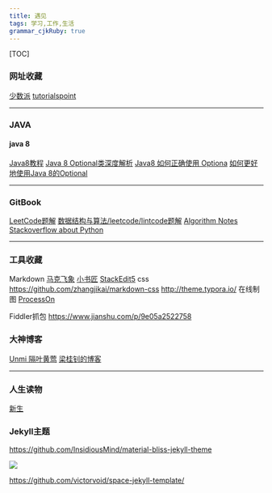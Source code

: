 ```yaml
---
title: 遇见
tags: 学习,工作,生活
grammar_cjkRuby: true
---
```




[TOC]


### 网址收藏
[少数派](https://sspai.com/)
[tutorialspoint](https://www.tutorialspoint.com/)


----------


### JAVA

#### java 8
[Java8教程](http://www.jdon.com/idea/java/java-8-tutorial.html)
[Java 8 Optional类深度解析]( http://www.importnew.com/6675.html)
[Java8 如何正确使用 Optiona]( http://www.importnew.com/26066.html)
[如何更好地使用Java 8的Optional]( http://www.jdon.com/idea/java/using-optional-effectively-in-java-8.html)

----------


### GitBook
[LeetCode题解](https://www.gitbook.com/book/siddontang/leetcode-solution/details)
[数据结构与算法/leetcode/lintcode题解](https://algorithm.yuanbin.me/zh-hans/index.html)
[Algorithm Notes](https://www.gitbook.com/book/mnmunknown/algorithm-notes/details)
[Stackoverflow about Python](https://www.gitbook.com/book/taizilongxu/stackoverflow-about-python/details)


----------

### 工具收藏
Markdown
[马克飞象](https://maxiang.io/basic)
[小书匠](http://markdown.xiaoshujiang.com)
[StackEdit5](https://stackedit.io/app)
css
https://github.com/zhangjikai/markdown-css
http://theme.typora.io/
在线制图
[ProcessOn](https://www.processon.com/)

Fiddler抓包
https://www.jianshu.com/p/9e05a2522758

### 大神博客
[ Unmi 隔叶黄莺](https://unmi.cc/)
[梁桂钊的博客](http://blog.720ui.com/)


----------


### 人生读物
[新生](https://www.gitbook.com/book/xiaolai/reborn/details)


### Jekyll主题
https://github.com/InsidiousMind/material-bliss-jekyll-theme

![](https://i.loli.net/2018/05/04/5aebbd69dab2e.jpg)

https://github.com/victorvoid/space-jekyll-template/
